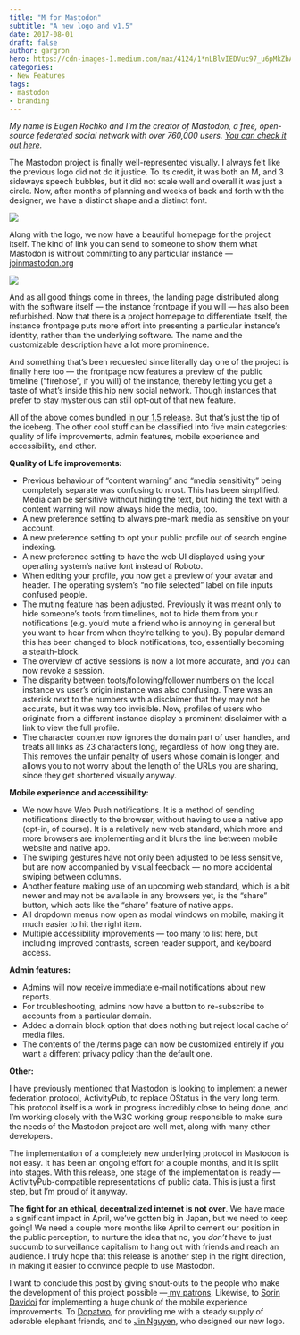 ```yaml
---
title: "M for Mastodon"
subtitle: "A new logo and v1.5"
date: 2017-08-01
draft: false
author: gargron
hero: https://cdn-images-1.medium.com/max/4124/1*nLBlvIEDVuc97_u6pMkZbA.jpeg
categories:
- New Features
tags:
- mastodon
- branding
---
```


*My name is Eugen Rochko and I’m the creator of Mastodon, a free, open-source federated social network with over 760,000 users. [You can check it out here](https://joinmastodon.org).*

The Mastodon project is finally well-represented visually. I always felt like the previous logo did not do it justice. To its credit, it was both an M, and 3 sideways speech bubbles, but it did not scale well and overall it was just a circle. Now, after months of planning and weeks of back and forth with the designer, we have a distinct shape and a distinct font.

![](https://cdn-images-1.medium.com/max/3318/1*LG72b92ZTWP9Ki8eHYh7Rg.jpeg)

Along with the logo, we now have a beautiful homepage for the project itself. The kind of link you can send to someone to show them what Mastodon is without committing to any particular instance — [joinmastodon.org](https://joinmastodon.org)

![](https://cdn-images-1.medium.com/max/2000/1*t52d6kXeB9ydAe8JLcUUjw.png)

And as all good things come in threes, the landing page distributed along with the software itself — the instance frontpage if you will — has also been refurbished. Now that there is a project homepage to differentiate itself, the instance frontpage puts more effort into presenting a particular instance’s identity, rather than the underlying software. The name and the customizable description have a lot more prominence.

And something that’s been requested since literally day one of the project is finally here too — the frontpage now features a preview of the public timeline (“firehose”, if you will) of the instance, thereby letting you get a taste of what’s inside this hip new social network. Though instances that prefer to stay mysterious can still opt-out of that new feature.

All of the above comes bundled [in our 1.5 release](https://github.com/tootsuite/mastodon/releases). But that’s just the tip of the iceberg. The other cool stuff can be classified into five main categories: quality of life improvements, admin features, mobile experience and accessibility, and other.

**Quality of Life improvements:**

* Previous behaviour of “content warning” and “media sensitivity” being completely separate was confusing to most. This has been simplified. Media can be sensitive without hiding the text, but hiding the text with a content warning will now always hide the media, too.
* A new preference setting to always pre-mark media as sensitive on your account.
* A new preference setting to opt your public profile out of search engine indexing.
* A new preference setting to have the web UI displayed using your operating system’s native font instead of Roboto.
* When editing your profile, you now get a preview of your avatar and header. The operating system’s “no file selected” label on file inputs confused people.
* The muting feature has been adjusted. Previously it was meant only to hide someone’s toots from timelines, not to hide them from your notifications (e.g. you’d mute a friend who is annoying in general but you want to hear from when they’re talking to you). By popular demand this has been changed to block notifications, too, essentially becoming a stealth-block.
* The overview of active sessions is now a lot more accurate, and you can now revoke a session.
* The disparity between toots/following/follower numbers on the local instance vs user’s origin instance was also confusing. There was an asterisk next to the numbers with a disclaimer that they may not be accurate, but it was way too invisible. Now, profiles of users who originate from a different instance display a prominent disclaimer with a link to view the full profile.
* The character counter now ignores the domain part of user handles, and treats all links as 23 characters long, regardless of how long they are. This removes the unfair penalty of users whose domain is longer, and allows you to not worry about the length of the URLs you are sharing, since they get shortened visually anyway.

**Mobile experience and accessibility:**

* We now have Web Push notifications. It is a method of sending notifications directly to the browser, without having to use a native app (opt-in, of course). It is a relatively new web standard, which more and more browsers are implementing and it blurs the line between mobile website and native app.
* The swiping gestures have not only been adjusted to be less sensitive, but are now accompanied by visual feedback — no more accidental swiping between columns.
* Another feature making use of an upcoming web standard, which is a bit newer and may not be available in any browsers yet, is the “share” button, which acts like the “share” feature of native apps.
* All dropdown menus now open as modal windows on mobile, making it much easier to hit the right item.
* Multiple accessibility improvements — too many to list here, but including improved contrasts, screen reader support, and keyboard access.

**Admin features:**

* Admins will now receive immediate e-mail notifications about new reports.
* For troubleshooting, admins now have a button to re-subscribe to accounts from a particular domain.
* Added a domain block option that does nothing but reject local cache of media files.
* The contents of the /terms page can now be customized entirely if you want a different privacy policy than the default one.

**Other:**

I have previously mentioned that Mastodon is looking to implement a newer federation protocol, ActivityPub, to replace OStatus in the very long term. This protocol itself is a work in progress incredibly close to being done, and I’m working closely with the W3C working group responsible to make sure the needs of the Mastodon project are well met, along with many other developers.

The implementation of a completely new underlying protocol in Mastodon is not easy. It has been an ongoing effort for a couple months, and it is split into stages. With this release, one stage of the implementation is ready — ActivityPub-compatible representations of public data. This is just a first step, but I’m proud of it anyway.

**The fight for an ethical, decentralized internet is not over**. We have made a significant impact in April, we’ve gotten big in Japan, but we need to keep going! We need a couple more months like April to cement our position in the public perception, to nurture the idea that no, you *don’t* have to just succumb to surveillance capitalism to hang out with friends and reach an audience. I truly hope that this release is another step in the right direction, in making it easier to convince people to use Mastodon.

I want to conclude this post by giving shout-outs to the people who make the development of this project possible —[ my patrons](https://github.com/tootsuite/documentation/blob/master/Contributing-to-Mastodon/Sponsors.md). Likewise, to [Sorin Davidoi](https://toot.cafe/@sorin) for implementing a huge chunk of the mobile experience improvements. To [Dopatwo](http://patreon.com/dopatwo), for providing me with a steady supply of adorable elephant friends, and to [Jin Nguyen](http://www.jin-nguyen-portfolio.com/), who designed our new logo.
